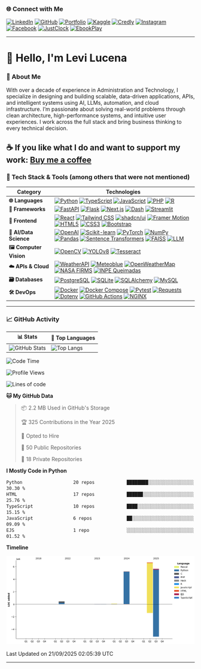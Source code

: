### 🌐 Connect with Me

[![LinkedIn](https://img.shields.io/badge/-LinkedIn-blue?style=flat-square&logo=Linkedin&logoColor=white)](https://www.linkedin.com/in/levilucena/)
[![GitHub](https://img.shields.io/badge/-GitHub-000?style=flat-square&logo=github&logoColor=white)](https://github.com/LeviLucena)
[![Portfolio](https://img.shields.io/badge/-Portfolio-007bff?style=flat-square&logo=Portfolio&logoColor=white)](https://levilucena.github.io/portfolio/)
[![Kaggle](https://img.shields.io/badge/-Kaggle-20BEFF?style=flat-square&logo=Kaggle&logoColor=white)](https://www.kaggle.com/levilucena)
[![Credly](https://img.shields.io/badge/Credly_Badges-28a745?style=flat-square&logo=badge&logoColor=white)](https://www.credly.com/users/levi-gustavo-oliveira-lucena)
[![Instagram](https://img.shields.io/badge/-Instagram-E4405F?style=flat-square&logo=Instagram&logoColor=white)](https://www.instagram.com/levi.lucena/)
[![Facebook](https://img.shields.io/badge/-Facebook-1877F2?style=flat-square&logo=Facebook&logoColor=white)](https://www.facebook.com/Sr.Lucena)
[![JustClock](https://img.shields.io/badge/JustClock-FF5733?style=flat-square)](https://www.justclock.store/)
[![EbookPlay](https://img.shields.io/badge/EbookPlay-33C1FF?style=flat-square)](https://ebookplay.kpages.online/shop)

---

# 👋 Hello, I'm Levi Lucena

### 🚀 About Me

With over a decade of experience in Administration and Technology, I specialize in designing and building scalable, data-driven applications, APIs, and intelligent systems using AI, LLMs, automation, and cloud infrastructure. I’m passionate about solving real-world problems through clean architecture, high-performance systems, and intuitive user experiences. I work across the full stack and bring business thinking to every technical decision.  

☕ If you like what I do and want to support my work: [**Buy me a coffee**](https://www.paypal.com/donate/?hosted_button_id=58DYCL22CTERG)
---

### 🧰 Tech Stack & Tools (among others that were not mentioned)
| Category               | Technologies                                                                                                                                                                                                                                                                 |
|------------------------|------------------------------------------------------------------------------------------------------------------------------------------------------------------------------------------------------------------------------------------------------------------------------|
| **🌐 Languages**       | [![Python](https://img.shields.io/badge/Python-3776AB?logo=python&logoColor=white)](https://www.python.org/) [![TypeScript](https://img.shields.io/badge/TypeScript-3178C6?logo=typescript&logoColor=white)](https://www.typescriptlang.org/) [![JavaScript](https://img.shields.io/badge/JavaScript-F7DF1E?logo=javascript&logoColor=black)](https://developer.mozilla.org/en-US/docs/Web/JavaScript) [![PHP](https://img.shields.io/badge/PHP-777BB4?logo=php&logoColor=white)](https://www.php.net/) [![R](https://img.shields.io/badge/R-276DC3?logo=r&logoColor=white)](https://www.r-project.org/) |
| **🚀 Frameworks**      | [![FastAPI](https://img.shields.io/badge/FastAPI-009688?logo=fastapi&logoColor=white)](https://fastapi.tiangolo.com/) [![Flask](https://img.shields.io/badge/Flask-000000?logo=flask&logoColor=white)](https://flask.palletsprojects.com/)  [![Next.js](https://img.shields.io/badge/Next.js-000000?logo=next.js&logoColor=white)](https://nextjs.org/) [![Dash](https://img.shields.io/badge/Dash-1E1E1E?logo=plotly&logoColor=white)](https://dash.plotly.com/) [![Streamlit](https://img.shields.io/badge/Streamlit-FF4B4B?logo=streamlit&logoColor=white)](https://streamlit.io/) |
| **🎨 Frontend**        | [![React](https://img.shields.io/badge/React-20232A?logo=react&logoColor=61DAFB)](...) [![Tailwind CSS](https://img.shields.io/badge/Tailwind_CSS-06B6D4?logo=tailwind-css&logoColor=white)](https://tailwindcss.com/) [![shadcn/ui](https://img.shields.io/badge/shadcn/ui-000000?logo=shadcnui&logoColor=white)](https://ui.shadcn.com/) [![Framer Motion](https://img.shields.io/badge/Framer_Motion-EF4784?logo=framer&logoColor=white)](https://www.framer.com/motion/) [![HTML5](https://img.shields.io/badge/HTML5-E34F26?logo=html5&logoColor=white)](https://developer.mozilla.org/en-US/docs/Web/HTML) [![CSS3](https://img.shields.io/badge/CSS3-1572B6?logo=css3&logoColor=white)](https://developer.mozilla.org/en-US/docs/Web/CSS) [![Bootstrap](https://img.shields.io/badge/Bootstrap-7952B3?logo=bootstrap&logoColor=white)](https://getbootstrap.com/)|
| **🤖 AI/Data Science** | [![OpenAI](https://img.shields.io/badge/OpenAI-412991?logo=openai&logoColor=white)](https://platform.openai.com/) [![Scikit-learn](https://img.shields.io/badge/Scikit_Learn-F7931E?logo=scikit-learn&logoColor=white)](https://scikit-learn.org/) [![PyTorch](https://img.shields.io/badge/PyTorch-EE4C2C?logo=pytorch&logoColor=white)](https://pytorch.org/) [![NumPy](https://img.shields.io/badge/NumPy-013243?logo=numpy&logoColor=white)](https://numpy.org/) [![Pandas](https://img.shields.io/badge/Pandas-150458?logo=pandas&logoColor=white)](https://pandas.pydata.org/) [![Sentence Transformers](https://img.shields.io/badge/Sentence_Transformers-5C2D91?logo=semantic-release&logoColor=white)](https://www.sbert.net/) [![FAISS](https://img.shields.io/badge/FAISS-005571?logo=facebook&logoColor=white)](https://github.com/facebookresearch/faiss) [![LLM](https://img.shields.io/badge/LLM-FF6F00?logo=openai&logoColor=white)](https://en.wikipedia.org/wiki/Large_language_model) |
| **🖼️ Computer Vision**| [![OpenCV](https://img.shields.io/badge/OpenCV-5C3EE8?logo=opencv&logoColor=white)](https://opencv.org/) [![YOLOv8](https://img.shields.io/badge/YOLOv8-00FFFF?logo=github&logoColor=black)](https://github.com/ultralytics/ultralytics) [![Tesseract](https://img.shields.io/badge/Tesseract_OCR-5A4FCF?logo=tesseract&logoColor=white)](https://pypi.org/project/pytesseract/) |
| **☁️ APIs & Cloud**   | [![WeatherAPI](https://img.shields.io/badge/WeatherAPI-00A4DC?logo=cloud&logoColor=white)](https://www.weatherapi.com/) [![Meteoblue](https://img.shields.io/badge/Meteoblue-0082C8?logo=cloud&logoColor=white)](https://content.meteoblue.com/en/access/weather-apis) [![OpenWeatherMap](https://img.shields.io/badge/OpenWeatherMap-EA7600?logo=openweathermap&logoColor=white)](https://openweathermap.org/api) [![NASA FIRMS](https://img.shields.io/badge/NASA_FIRMS-E74C3C?logo=nasa&logoColor=white)](https://earthdata.nasa.gov/firms) [![INPE Queimadas](https://img.shields.io/badge/INPE_Queimadas-00A859?logo=google-earth&logoColor=white)](http://queimadas.dgi.inpe.br/queimadas/) |
| **🗃️ Databases**      | [![PostgreSQL](https://img.shields.io/badge/PostgreSQL-336791?logo=postgresql&logoColor=white)](https://www.postgresql.org/) [![SQLite](https://img.shields.io/badge/SQLite-003B57?logo=sqlite&logoColor=white)](https://www.sqlite.org/) [![SQLAlchemy](https://img.shields.io/badge/SQLAlchemy-D71F00?logo=python&logoColor=white)](https://www.sqlalchemy.org/) [![MySQL](https://img.shields.io/badge/MySQL-4479A1?logo=mysql&logoColor=white)](https://www.mysql.com/) |
| **🛠️ DevOps**        | [![Docker](https://img.shields.io/badge/Docker-2496ED?logo=docker&logoColor=white)](https://www.docker.com/) [![Docker Compose](https://img.shields.io/badge/Docker_Compose-3855D6?logo=docker&logoColor=white)](https://docs.docker.com/compose/) [![Pytest](https://img.shields.io/badge/Pytest-0A9EDC?logo=pytest&logoColor=white)](https://docs.pytest.org/) [![Requests](https://img.shields.io/badge/Requests-20232A?logo=python&logoColor=white)](https://requests.readthedocs.io/) [![Dotenv](https://img.shields.io/badge/Dotenv-ECD53F?logo=python&logoColor=black)](https://pypi.org/project/python-dotenv/) [![GitHub Actions](https://img.shields.io/badge/GitHub_Actions-2088FF?logo=github-actions&logoColor=white)](https://github.com/features/actions) [![NGINX](https://img.shields.io/badge/NGINX-009639?logo=nginx&logoColor=white)](https://www.nginx.com/) |                                                                                                                               |
---

### 📈 GitHub Activity

| 📊 Stats | 📌 Top Languages |
|----------|------------------|
| ![GitHub Stats](https://github-readme-stats.vercel.app/api?username=LeviLucena&show_icons=true&theme=default) | ![Top Langs](https://github-readme-stats.vercel.app/api/top-langs/?username=LeviLucena&layout=compact&hide=html,css&theme=default) |


<!--START_SECTION:waka-->
![Code Time](http://img.shields.io/badge/Code%20Time-14%20hrs%2020%20mins-blue)

![Profile Views](http://img.shields.io/badge/Profile%20Views-1-blue)

![Lines of code](https://img.shields.io/badge/From%20Hello%20World%20I%27ve%20Written-18.1%20million%20lines%20of%20code-blue)

**🐱 My GitHub Data** 

> 📦 2.2 MB Used in GitHub's Storage 
 > 
> 🏆 325 Contributions in the Year 2025
 > 
> 💼 Opted to Hire
 > 
> 📜 50 Public Repositories 
 > 
> 🔑 18 Private Repositories 
 > 
**I Mostly Code in Python** 

```text
Python                   20 repos            ████████░░░░░░░░░░░░░░░░░   30.30 % 
HTML                     17 repos            ██████░░░░░░░░░░░░░░░░░░░   25.76 % 
TypeScript               10 repos            ████░░░░░░░░░░░░░░░░░░░░░   15.15 % 
JavaScript               6 repos             ██░░░░░░░░░░░░░░░░░░░░░░░   09.09 % 
EJS                      1 repo              ░░░░░░░░░░░░░░░░░░░░░░░░░   01.52 % 
```



**Timeline**

![Lines of Code chart](https://raw.githubusercontent.com/LeviLucena/LeviLucena/main/assets/bar_graph.png)


 Last Updated on 21/09/2025 02:05:39 UTC
<!--END_SECTION:waka-->


---
